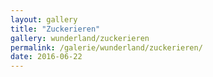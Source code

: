 ```yaml
---
layout: gallery
title: "Zuckerieren"
gallery: wunderland/zuckerieren
permalink: /galerie/wunderland/zuckerieren/
date: 2016-06-22
---
```

